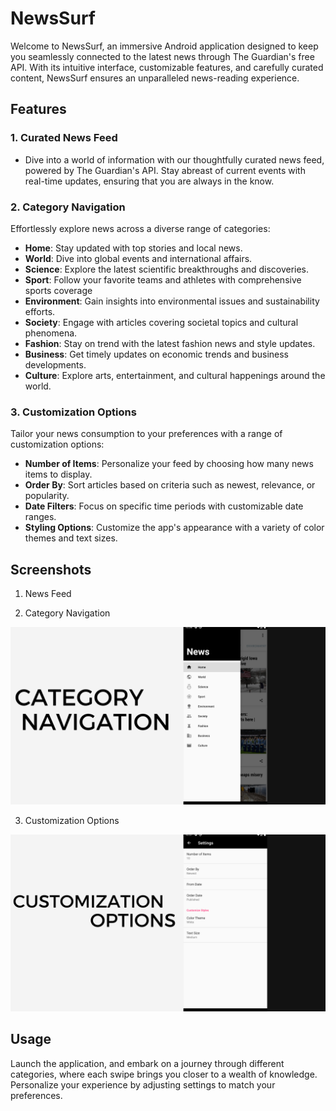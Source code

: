 
# NewsSurf

Welcome to NewsSurf, an immersive Android application designed to keep you seamlessly connected to the latest news through The Guardian's free API. With its intuitive interface, customizable features, and carefully curated content, NewsSurf ensures an unparalleled news-reading experience.

## Features

### 1. Curated News Feed
- Dive into a world of information with our thoughtfully curated news feed, powered by The Guardian's API. Stay abreast of current events with real-time updates, ensuring that you are always in the know.

### 2. Category Navigation
Effortlessly explore news across a diverse range of categories:

- **Home**: Stay updated with top stories and local news.
- **World**: Dive into global events and international affairs.
- **Science**: Explore the latest scientific breakthroughs and discoveries.
- **Sport**: Follow your favorite teams and athletes with comprehensive sports coverage
- **Environment**: Gain insights into environmental issues and sustainability efforts.
- **Society**: Engage with articles covering societal topics and cultural phenomena.
- **Fashion**: Stay on trend with the latest fashion news and style updates.
- **Business**: Get timely updates on economic trends and business developments.
- **Culture**: Explore arts, entertainment, and cultural happenings around the world.
### 3. Customization Options
Tailor your news consumption to your preferences with a range of customization options:

- **Number of Items**: Personalize your feed by choosing how many news items to display.
- **Order By**: Sort articles based on criteria such as newest, relevance, or popularity.
- **Date Filters**: Focus on specific time periods with customizable date ranges.
- **Styling Options**: Customize the app's appearance with a variety of color themes and text sizes.

## Screenshots

1. News Feed



2. Category Navigation

![App Screenshot](ScreenShots/menu.png)

3. Customization Options

![App Screenshot](ScreenShots/customization.png)

## Usage

Launch the application, and embark on a journey through different categories, where each swipe brings you closer to a wealth of knowledge. Personalize your experience by adjusting settings to match your preferences.


